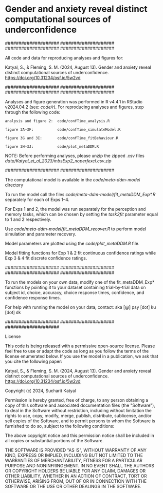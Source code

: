 # Gender and anxiety reveal distinct computational sources of underconfidence

 
  #################### #################### #################### 
####################

All code and data for reproducing analyses and figures for:

Katyal, S., & Fleming, S. M. (2024, August 13). Gender and anxiety reveal distinct computational sources of underconfidence. https://doi.org/10.31234/osf.io/5w2vd

 
  #################### #################### #################### 
####################

Analyses and figure generation was performed in R v4.4.1 in RStudio v2024.04.2 
(see: _code/r_). For reproducing analyses and figures, step through the following code:

    analysis and figure 2:  code/confTime_analysis.R
    
    figure 3A–3F:           code/confTime_simulateModel.R

    figure 3G and 3I:       code/confTime_fitBehaviour.R
    
    figure 3H–3J:           code/plot_metaDDM.R

NOTE: Before performing analyses, please unzip the zipped .csv files _data/Katyal_et_al_2023/mbsExp2_noperfexcl.csv.zip_

  #################### ####################

The computational model is available in the _code/meta-ddm-model_ directory

To run the model call the files _code/meta-ddm-model/fit_metaDDM_Exp*.R_ separately for each of Exps 1–4. 

For Exps 1 and 2, the model was run separately for the perception and memory tasks, which can be chosen by setting the _task2fit_ parameter equal to 1 and 2 respectively.

Use _code/meta-ddm-model/fit_metaDDM_recover.R_ to perform model simulation and parameter recovery.

Model parameters are plotted using the _code/plot_metaDDM.R_ file.

Model fitting functions for Exp 1 & 2 fit continuous confidence ratings while Exp 3 & 4 fit discrete confidence ratings.

  #################### #################### #################### 
####################

To run the models on your own data, modify one of the fit_metaDDM_Exp* functions by pointing it to your dataset containing trial-by-trial data on subject id, choice, accuracy, choice response times, confidence, and confidence response times.

For help with running the model on your data, contact: ska [@] psy [dot] ku [dot] dk


  #################### #################### #################### 
  
  License

This code is being released with a permissive open-source license. Please feel free to use or adapt the code as long as you follow the terms of the license enumerated below. If you use the model in a publication, we ask that you cite the following paper:

Katyal, S., & Fleming, S. M. (2024, August 13). Gender and anxiety reveal distinct computational sources of underconfidence. https://doi.org/10.31234/osf.io/5w2vd

Copyright (c) 2024, Sucharit Katyal

Permission is hereby granted, free of charge, to any person obtaining a copy of this software and associated documentation files (the "Software"), to deal in the Software without restriction, including without limitation the rights to use, copy, modify, merge, publish, distribute, sublicense, and/or sell copies of the Software, and to permit persons to whom the Software is furnished to do so, subject to the following conditions:

The above copyright notice and this permission notice shall be included in all copies or substantial portions of the Software.

THE SOFTWARE IS PROVIDED "AS IS", WITHOUT WARRANTY OF ANY KIND, EXPRESS OR IMPLIED, INCLUDING BUT NOT LIMITED TO THE WARRANTIES OF MERCHANTABILITY, FITNESS FOR A PARTICULAR PURPOSE AND NONINFRINGEMENT. IN NO EVENT SHALL THE AUTHORS OR COPYRIGHT HOLDERS BE LIABLE FOR ANY CLAIM, DAMAGES OR OTHER LIABILITY, WHETHER IN AN ACTION OF CONTRACT, TORT OR OTHERWISE, ARISING FROM, OUT OF OR IN CONNECTION WITH THE SOFTWARE OR THE USE OR OTHER DEALINGS IN THE SOFTWARE.
